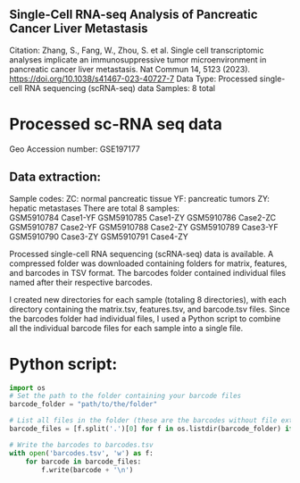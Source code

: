 ## Single-Cell RNA-seq Analysis of Pancreatic Cancer Liver Metastasis

Citation: Zhang, S., Fang, W., Zhou, S. et al. Single cell transcriptomic analyses implicate an immunosuppressive tumor microenvironment in pancreatic cancer liver metastasis. Nat Commun 14, 5123 (2023). https://doi.org/10.1038/s41467-023-40727-7
Data Type: Processed single-cell RNA sequencing (scRNA-seq) data
Samples: 8 total

# Processed sc-RNA seq data
Geo Accession number: GSE197177 

## Data extraction:
Sample codes:
ZC: normal pancreatic tissue
YF: pancreatic tumors
ZY: hepatic metastases
There are total 8 samples:        
GSM5910784	Case1-YF
GSM5910785	Case1-ZY
GSM5910786	Case2-ZC
GSM5910787	Case2-YF
GSM5910788	Case2-ZY
GSM5910789	Case3-YF
GSM5910790	Case3-ZY
GSM5910791	Case4-ZY

Processed single-cell RNA sequencing (scRNA-seq) data is available. A compressed folder was downloaded containing folders for matrix, features, and barcodes in TSV format. The barcodes folder contained individual files named after their respective barcodes.

I created new directories for each sample (totaling 8 directories), with each directory containing the matrix.tsv, features.tsv, and barcode.tsv files. Since the barcodes folder had individual files, I used a Python script to combine all the individual barcode files for each sample into a single file.

# Python script:
``` python
import os
# Set the path to the folder containing your barcode files
barcode_folder = "path/to/the/folder"

# List all files in the folder (these are the barcodes without file extensions)
barcode_files = [f.split('.')[0] for f in os.listdir(barcode_folder) if os.path.isfile(os.path.join(barcode_folder, f))]

# Write the barcodes to barcodes.tsv
with open('barcodes.tsv', 'w') as f:
    for barcode in barcode_files:
        f.write(barcode + '\n')









